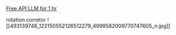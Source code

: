 [Free API LLM for 1 hr](https://console.groq.com/home)


rotation corretor 
![[493139748_122150552126512279_4999582009770747605_n.jpg]]
